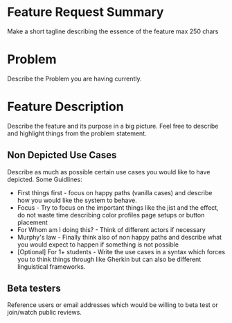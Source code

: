 # Feature Request Summary
Make a short tagline describing the essence of the feature max 250 chars
# Problem
Describe the Problem you are having currently.

# Feature Description
Describe the feature and its purpose in a big picture. Feel free to describe and highlight things from the problem statement. 

## Non Depicted Use Cases
Describe as much as possible certain use cases you would like to have depicted. 
Some Guidlines: 
* First things first - focus on happy paths (vanilla cases) and describe how you would like the system to behave.
* Focus - Try to focus on the important things like the jist and the effect, do not waste time describing color profiles page setups or button placement
* For Whom am I doing this? - Think of different actors if necessary
* Murphy's law - Finally think also of non happy paths and describe what you would expect to happen if something is not possible
* [Optional] For 1+ students - Write the use cases in a syntax which forces you to think things through like Gherkin but can also be different linguistical frameworks.

## Beta testers
Reference users or email addresses which would be willing to beta test or join/watch public reviews.

